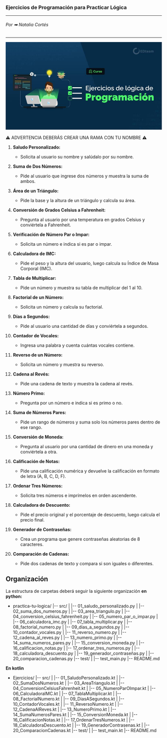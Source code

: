### Ejercicios de Programación para Practicar Lógica
---
###### Por ➡ Natalia Cortés
---
![foto de portada](./assets/foto.png)

⚠ ADVERTENCIA DEBERÁS CREAR UNA RAMA CON TU NOMBRE ⚠

1. **Saludo Personalizado:**
   - Solicita al usuario su nombre y salúdalo por su nombre.

2. **Suma de Dos Números:**
   - Pide al usuario que ingrese dos números y muestra la suma de ambos.

3. **Área de un Triángulo:**
   - Pide la base y la altura de un triángulo y calcula su área.

4. **Conversión de Grados Celsius a Fahrenheit:**
   - Pregunta al usuario por una temperatura en grados Celsius y conviértela a Fahrenheit.

5. **Verificación de Número Par o Impar:**
   - Solicita un número e indica si es par o impar.

6. **Calculadora de IMC:**
   - Pide el peso y la altura del usuario, luego calcula su Índice de Masa Corporal (IMC).

7. **Tabla de Multiplicar:**
   - Pide un número y muestra su tabla de multiplicar del 1 al 10.

8. **Factorial de un Número:**
   - Solicita un número y calcula su factorial.

9. **Días a Segundos:**
   - Pide al usuario una cantidad de días y conviértela a segundos.

10. **Contador de Vocales:**
    - Ingresa una palabra y cuenta cuántas vocales contiene.

11. **Reverso de un Número:**
    - Solicita un número y muestra su reverso.

12. **Cadena al Revés:**
    - Pide una cadena de texto y muestra la cadena al revés.

13. **Número Primo:**
    - Pregunta por un número e indica si es primo o no.

14. **Suma de Números Pares:**
    - Pide un rango de números y suma solo los números pares dentro de ese rango.

15. **Conversión de Moneda:**
    - Pregunta al usuario por una cantidad de dinero en una moneda y conviértela a otra.

16. **Calificación de Notas:**
    - Pide una calificación numérica y devuelve la calificación en formato de letra (A, B, C, D, F).

17. **Ordenar Tres Números:**
    - Solicita tres números e imprímelos en orden ascendente.

18. **Calculadora de Descuento:**
    - Pide el precio original y el porcentaje de descuento, luego calcula el precio final.

19. **Generador de Contraseñas:**
    - Crea un programa que genere contraseñas aleatorias de 8 caracteres.

20. **Comparación de Cadenas:**
    - Pide dos cadenas de texto y compara si son iguales o diferentes.

## Organización
La estructura de carpetas deberá seguir la siguiente organización 
**en python:**
- practica-tu-logica/
|-- src/
|   |-- 01_saludo_personalizado.py
|   |-- 02_suma_dos_numeros.py
|   |-- 03_area_triangulo.py
|   |-- 04_conversion_celsius_fahrenheit.py
|   |-- 05_numero_par_o_impar.py
|   |-- 06_calculadora_imc.py
|   |-- 07_tabla_multiplicar.py
|   |-- 08_factorial_numero.py
|   |-- 09_dias_a_segundos.py
|   |-- 10_contador_vocales.py
|   |-- 11_reverso_numero.py
|   |-- 12_cadena_al_reves.py
|   |-- 13_numero_primo.py
|   |-- 14_suma_numeros_pares.py
|   |-- 15_conversion_moneda.py
|   |-- 16_calificacion_notas.py
|   |-- 17_ordenar_tres_numeros.py
|   |-- 18_calculadora_descuento.py
|   |-- 19_generador_contraseñas.py
|   |-- 20_comparacion_cadenas.py
|-- test/
|   |-- test_main.py
|-- README.md

**En kotlin**
- Ejercicios/
|-- src/
|   |-- 01_SaludoPersonalizado.kt
|   |-- 02_SumaDosNumeros.kt
|   |-- 03_AreaTriangulo.kt
|   |-- 04_ConversionCelsiusFahrenheit.kt
|   |-- 05_NumeroParOImpar.kt
|   |-- 06_CalculadoraIMC.kt
|   |-- 07_TablaMultiplicar.kt
|   |-- 08_FactorialNumero.kt
|   |-- 09_DiasASegundos.kt
|   |-- 10_ContadorVocales.kt
|   |-- 11_ReversoNumero.kt
|   |-- 12_CadenaAlReves.kt
|   |-- 13_NumeroPrimo.kt
|   |-- 14_SumaNumerosPares.kt
|   |-- 15_ConversionMoneda.kt
|   |-- 16_CalificacionNotas.kt
|   |-- 17_OrdenarTresNumeros.kt
|   |-- 18_CalculadoraDescuento.kt
|   |-- 19_GeneradorContrasenas.kt
|   |-- 20_ComparacionCadenas.kt
|-- test/
|   |-- test_main.kt
|-- README.md

